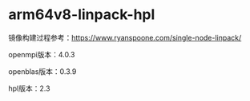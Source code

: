 # arm64v8-linpack-hpl
镜像构建过程参考：https://www.ryanspoone.com/single-node-linpack/

openmpi版本：4.0.3

openblas版本：0.3.9

hpl版本：2.3
